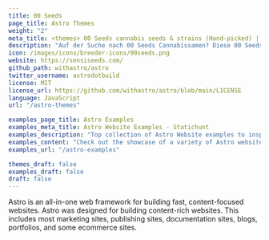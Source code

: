 ```yaml
---
title: 00 Seeds
page_title: Astro Themes
weight: "2"
meta_title: <themes> 00 Seeds cannabis seeds & strains (Hand-picked) | Statichunt
description: "Auf der Suche nach 00 Seeds Cannabissamen? Diese 00 Seeds Cannabissamen, Sorten und Informationen are ideal for any type of website, from businesses to personal blogs."
icon: /images/icons/breeder-icons/00seeds.png
website: https://sensiseeds.com/
github_path: withastro/astro
twitter_username: astrodotbuild
license: MIT
license_url: https://github.com/withastro/astro/blob/main/LICENSE
language: JavaScript
url: "/astro-themes"

examples_page_title: Astro Examples
examples_meta_title: Astro Website Examples - Statichunt
examples_description: "Top collection of Astro Website examples to inspire the creation of your business or personal website."
examples_content: "Check out the showcase of a variety of Astro website examples. Get inspired about building your next web project on the Astro static site generator."
examples_url: "/astro-examples"

themes_draft: false
examples_draft: false
draft: false
---
```


Astro is an all-in-one web framework for building fast, content-focused websites. Astro was designed for building content-rich websites. This includes most marketing sites, publishing sites, documentation sites, blogs, portfolios, and some ecommerce sites.
